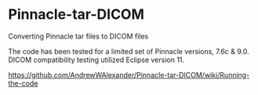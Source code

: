 # Pinnacle-tar-DICOM
Converting Pinnacle tar files to DICOM files

The code has been tested for a limited set of Pinnacle versions, 7.6c & 9.0. DICOM compatibility testing utilized Eclipse version 11.

https://github.com/AndrewWAlexander/Pinnacle-tar-DICOM/wiki/Running-the-code
